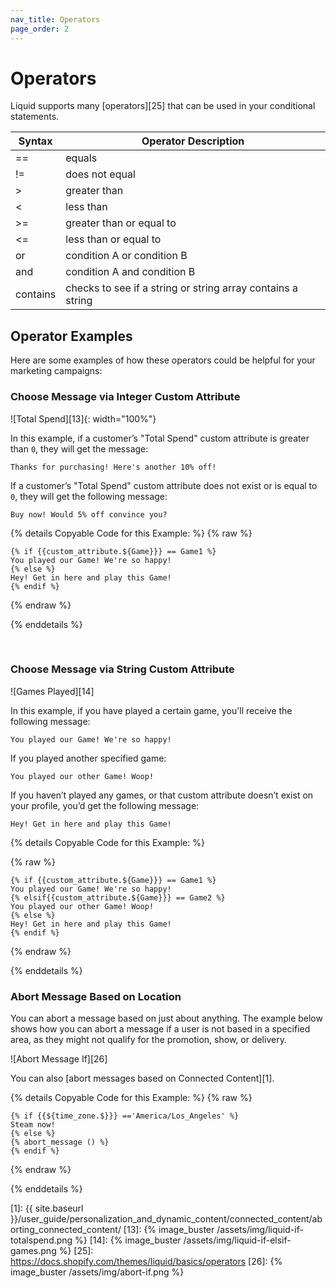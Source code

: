 ```yaml
---
nav_title: Operators
page_order: 2
---
```


# Operators

Liquid supports many [operators][25] that can be used in your conditional statements.

|   Syntax| Operator Description|
|---------|-----------|
| ==  | equals        |
| !=  | does not equal|
|  >  | greater than  |
| <   | less than     |
| >=| greater than or equal to|
| <= | less than or equal to |
| or | condition A or condition B|
| and | condition A and condition B|
| contains | checks to see if a string or string array contains a string|


## Operator Examples

Here are some examples of how these operators could be helpful for your marketing campaigns:

### Choose Message via Integer Custom Attribute

![Total Spend][13]{: width="100%"}

In this example, if a customer’s "Total Spend" custom attribute is greater than `0`, they will get the message:

```
Thanks for purchasing! Here's another 10% off!
```
If a customer’s "Total Spend" custom attribute does not exist or is equal to `0`, they will get the following message:

```
Buy now! Would 5% off convince you?
```

{% details Copyable Code for this Example: %}
{% raw %}

```liquid
{% if {{custom_attribute.${Game}}} == Game1 %}
You played our Game! We're so happy!
{% else %}
Hey! Get in here and play this Game!
{% endif %}
```
{% endraw %}

{% enddetails %}

<br>

### Choose Message via String Custom Attribute

![Games Played][14]

In this example, if you have played a certain game, you'll receive the following message:

```
You played our Game! We're so happy!
```

If you played another specified game:

```
You played our other Game! Woop!
```

If you haven’t played any games, or that custom attribute doesn’t exist on your profile, you’d get the following message:

```
Hey! Get in here and play this Game!
```

{% details Copyable Code for this Example: %}

{% raw %}

```liquid
{% if {{custom_attribute.${Game}}} == Game1 %}
You played our Game! We're so happy!
{% elsif{{custom_attribute.${Game}}} == Game2 %}
You played our other Game! Woop!
{% else %}
Hey! Get in here and play this Game!
{% endif %}
```
{% endraw %}

{% enddetails %}
<br>

### Abort Message Based on Location

You can abort a message based on just about anything. The example below shows how you can abort a message if a user is not based in a specified area, as they might not qualify for the promotion, show, or delivery.

![Abort Message If][26]

You can also [abort messages based on Connected Content][1].

{% details Copyable Code for this Example: %}
{% raw %}
```liquid
{% if {{${time_zone.$}}} =='America/Los_Angeles' %}
Steam now!
{% else %}
{% abort_message () %}
{% endif %}
```
{% endraw %}

{% enddetails %}
<br>


[1]: {{ site.baseurl }}/user_guide/personalization_and_dynamic_content/connected_content/aborting_connected_content/
[13]: {% image_buster /assets/img/liquid-if-totalspend.png %}
[14]: {% image_buster /assets/img/liquid-if-elsif-games.png %}
[25]: https://docs.shopify.com/themes/liquid/basics/operators
[26]: {% image_buster /assets/img/abort-if.png %}
